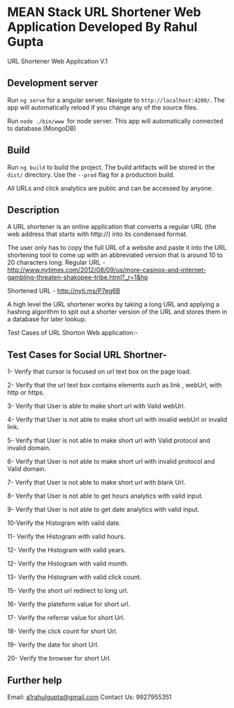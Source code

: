 # MEAN Stack URL Shortener Web Application Developed By Rahul Gupta

URL Shortener Web Application V.1

## Development server

Run `ng serve` for a angular server. Navigate to `http://localhost:4200/`. The app will automatically reload if you change any of the source files.

Run `node ./bin/www `for  node server. This app will automatically connected to database.(MongoDB)

## Build

Run `ng build` to build the project. The build artifacts will be stored in the `dist/` directory. Use the `--prod` flag for a production build.

All URLs and click analytics are public and can be accessed by anyone.

## Description

A URL shortener is an online application that converts a regular URL (the web address that starts with http://) into its condensed format.

The user only has to copy the full URL of a website and paste it into the URL shortening tool to come up with an abbreviated version that is around 10 to 20 characters long.
Regular URL - http://www.nytimes.com/2012/08/09/us/more-casinos-and-internet-gambling-threaten-shakopee-tribe.html?_r=1&hp


Shortened URL - http://nyti.ms/P7eg6B


A high level the URL shortener works by taking a long URL and applying a hashing algorithm to spit out a shorter version of the URL and stores them in a database for later lookup.


Test Cases of URL Shorton Web application:- 

## Test Cases for Social URL Shortner-

1- Verify that cursor is focused on url text box on the page load.

2- Verify that the url text box contains elements such as link , webUrl, with http or https.

3- Verify that User is able to make short url with Valid webUrl.

4- Verify that User is not able to make short url with invalid webUrl or invalid link.

5- Verify that User is not able to make short url with Valid protocol and invalid domain.

6- Verify that User is not able to make short url with invalid protocol and Valid domain.

7- Verify that User is not able to make short url with blank Url.

8- Verify that User is not able to get hours analytics with valid input.

9- Verify that User is not able to get date analytics with valid input.

10-Verify the Histogram with valid date. 

11- Verify the Histogram with valid hours. 

12- Verify the Histogram with valid years. 

12- Verify the Histogram with valid month. 

13- Verify the Histogram with valid click count. 

15- Verify the short url redirect to long url.

16- Verify the plateform value for short url.

17- Verify the referrar value for short Url.

18- Verify the click count for short Url.

19- Verify the date for short Url.

20- Verify the browser for short Url.

## Further help

Email: a1rahulgupta@gmail.com
Contact Us: 9927955351
